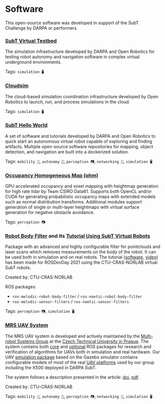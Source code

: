 # Software

This open-source software was developed in support of the SubT Challenge by DARPA or performers.

### [SubT Virtual Testbed](https://github.com/osrf/subt)

The simulation infrastructure developed by DARPA and Open Robotics for testing robot autonomy and navigation software in complex virtual underground environments.

Tags: `simulation 🖥️`

### [Cloudsim](https://gitlab.com/ignitionrobotics/web/cloudsim)

The cloud-based simulation coordination infrastructure developed by Open Robotics to launch, run, and process simulations in the cloud.

Tags: `simulation 🖥️`

### [SubT Hello World](https://github.com/osrf/subt_hello_world)

A set of software and tutorials developed by DARPA and Open Robotics to quick start an autonomous virtual robot capable of exploring and finding artifacts.
Multiple open-source software repositories for mapping, object detection, and navigation are built into a dockerized solution.

Tags: `mobility 🦵`, `autonomy 🧠`, `perception 📷`, `networking 📶`, `simulation 🖥️`

### [Occupancy Homogeneous Map (ohm)](https://github.com/csiro-robotics/ohm)

GPU accelerated occupancy and voxel mapping with heightmap generation for high rate lidar by Team CSIRO Data61. Supports both OpenCL and/or CUDA for generating probabilistic occupancy maps with extended models such as normal distribution transforms. Additional modules support generation of single or multi-layer heightmaps with virtual surface generation for negative obstacle avoidance.

Tags: `perception 📷`

### [Robot Body Filter](https://github.com/peci1/robot_body_filter) and its [Tutorial Using SubT Virtual Robots](https://github.com/ctu-vras/rosdevday_cloud_filtering)

Package with an advanced and highly configurable filter for pointclouds and laser scans which removes measurements on the body of the robot. It can be used both in simulation and on real robots. The tutorial ([software](https://github.com/ctu-vras/rosdevday_cloud_filtering), [video](https://www.youtube.com/watch?v=j0ljV0uZy3Q)) has been made for ROSDevDay 2021 using the CTU-CRAS-NORLAB virtual SubT robots.

Created by: CTU-CRAS-NORLAB

ROS packages:
 - `ros-melodic-robot-body-filter` / `ros-noetic-robot-body-filter`
 - `ros-melodic-sensor-filters` / `ros-noetic-sensor-filters`

Tags: `perception 📷`, `simulation 🖥️`

### [MRS UAV System](https://github.com/ctu-mrs/mrs_uav_system.git)

The MRS UAV system is developed and actively maintained by the [Multi-robot Systems Group](http://mrs.felk.cvut.cz/) at the [Czech Technical University in Prague](https://www.cvut.cz/en). The system contains both [core](https://github.com/ctu-mrs/uav_core) and [optional](https://github.com/ctu-mrs/uav_modules) ROS packages for research and verification of algorithms for UAVs both in simulation and real hardware. Our UAV [simulation package](https://github.com/ctu-mrs/simulation) based on the Gazebo simulator contains configurable models of most of the real [UAV platforms](http://mrs.felk.cvut.cz/research/micro-aerial-vehicles) used by our group including the X500 deployed in DARPA SubT.

The system follows a description presented in the article: [doi](https://doi.org/10.1007/s10846-021-01383-5), [pdf](https://link.springer.com/content/pdf/10.1007/s10846-021-01383-5.pdf).

Created by: CTU-CRAS-NORLAB

Tags: `mobility 🦵`, `autonomy 🧠`, `perception 📷`, `networking 📶`, `simulation 🖥️`
